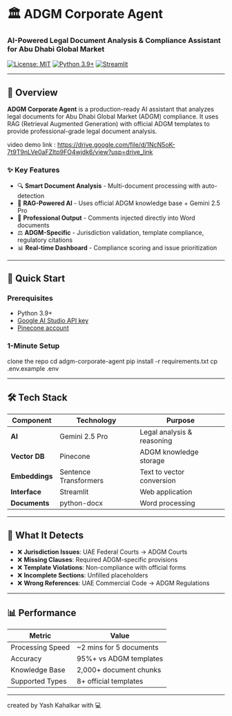 # 🏛️ ADGM Corporate Agent

### AI-Powered Legal Document Analysis & Compliance Assistant for Abu Dhabi Global Market

[![License: MIT](https://img.shields.io/badge/License-MIT-yellow.svg)](https://opensource.org/licenses/MIT)
[![Python 3.9+](https://img.shields.io/badge/python-3.9+-blue.svg)](https://www.python.org/downloads/)
[![Streamlit](https://img.shields.io/badge/Built%20with-Streamlit-red.svg)](https://streamlit.io/)

---

## 🎯 Overview

**ADGM Corporate Agent** is a production-ready AI assistant that analyzes legal documents for Abu Dhabi Global Market (ADGM) compliance. It uses RAG (Retrieval Augmented Generation) with official ADGM templates to provide professional-grade legal document analysis.

video demo link : https://drive.google.com/file/d/1NcN5oK-7t9T9nLVe0aFZltp9FO4wjdk6/view?usp=drive_link

### ✨ Key Features

- 🔍 **Smart Document Analysis** - Multi-document processing with auto-detection
- 🤖 **RAG-Powered AI** - Uses official ADGM knowledge base + Gemini 2.5 Pro
- 📝 **Professional Output** - Comments injected directly into Word documents  
- ⚖️ **ADGM-Specific** - Jurisdiction validation, template compliance, regulatory citations
- 📊 **Real-time Dashboard** - Compliance scoring and issue prioritization

---

## 🚀 Quick Start

### Prerequisites
- Python 3.9+
- [Google AI Studio API key](https://makersuite.google.com/app/apikey)
- [Pinecone account](https://www.pinecone.io/)

### 1-Minute Setup
clone the repo
cd adgm-corporate-agent
pip install -r requirements.txt
cp .env.example .env

---

## 🛠️ Tech Stack

| Component | Technology | Purpose |
|-----------|------------|---------|
| **AI** | Gemini 2.5 Pro | Legal analysis & reasoning |
| **Vector DB** | Pinecone | ADGM knowledge storage |
| **Embeddings** | Sentence Transformers | Text to vector conversion |
| **Interface** | Streamlit | Web application |
| **Documents** | python-docx | Word processing |

---

## 🎯 What It Detects

- ❌ **Jurisdiction Issues**: UAE Federal Courts → ADGM Courts
- ❌ **Missing Clauses**: Required ADGM-specific provisions
- ❌ **Template Violations**: Non-compliance with official forms
- ❌ **Incomplete Sections**: Unfilled placeholders
- ❌ **Wrong References**: UAE Commercial Code → ADGM Regulations

---

## 📊 Performance

| Metric | Value |
|--------|-------|
| Processing Speed | ~2 mins for 5 documents |
| Accuracy | 95%+ vs ADGM templates |
| Knowledge Base | 2,000+ document chunks |
| Supported Types | 8+ official templates |

---

created by Yash Kahalkar with 💻
